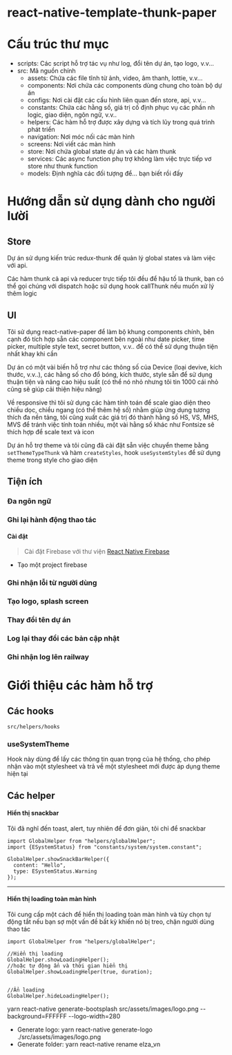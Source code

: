 # react-native-template-thunk-paper
 
# Cấu trúc thư mục

* scripts: Các script hỗ trợ tác vụ như log, đổi tên dự án, tạo logo, v.v...
* src: Mã nguồn chính
  * assets: Chứa các file tĩnh từ ảnh, video, âm thanh, lottie, v.v...
  * components: Nơi chứa các components dùng chung cho toàn bộ dự án
  * configs: Nơi cài đặt các cấu hình liên quan đến store, api, v.v...
  * constants: Chứa các hằng số, giá trị cố định phục vụ các phần nh logic, giao diện, ngôn ngữ, v.v..
  * helpers: Các hàm hỗ trợ được xây dựng và tích lũy trong quá trình phát triển
  * navigation: Nơi móc nối các màn hình
  * screens: Nơi viết các màn hình
  * store: Nơi chứa global state dự án và các hàm thunk
  * services: Các async function phụ trợ không làm việc trực tiếp vơ store như thunk function
  * models: Định nghĩa các đối tượng để... bạn biết rồi đấy


# Hướng dẫn sử dụng dành cho người lười
## Store
Dự án sử dụng kiến trúc redux-thunk để quản lý global states và làm việc với api.

Các hàm thunk cả api và reducer trực tiếp tôi đều để hậu tố là thunk, bạn có thể gọi chúng với dispatch hoặc sử dụng hook callThunk nếu muốn xử lý thêm logic

## UI
Tôi sử dụng react-native-paper để làm bộ khung components chính, bên cạnh đó tích hợp sẵn các component bên ngoài như date picker, time picker, multiple style text, secret button, v.v.. để có thể sử dụng thuận tiện nhất khay khi cần

Dự án có một vài biến hỗ trợ như các thông số của Device (loại devive, kích thước, v.v..), các hằng số cho đổ bóng, kích thước, style sẵn để sử dụng thuận tiện và nâng cao hiệu suất (có thể nó nhỏ nhưng tôi tin 1000 cái nhỏ cũng sẽ giúp cải thiện hiệu năng)

Về responsive thì tôi sử dụng các hàm tính toán để scale giao diện theo chiều dọc, chiều ngang (có thể thêm hệ số) nhằm giúp ứng dụng tương thích đa nền tảng, tôi cũng xuất các giá trị đó thành hằng số HS, VS, MHS, MVS để tránh việc tính toán nhiều, một vài hằng số khác như Fontsize sẽ thích hợp để scale text và icon

Dự án hỗ trợ theme và tôi cũng đã cài đặt sẵn việc chuyển theme bằng ```setThemeTypeThunk``` và hàm ```createStyles```, hook ```useSystemStyles``` để sử dụng theme trong style cho giao diện

## Tiện ích
### Đa ngôn ngữ
### Ghi lại hành động thao tác
#### Cài đặt
> Cài đặt Firebase với thư viện [React Native Firebase](https://rnfirebase.io)
* Tạo một project firebase
### Ghi nhận lỗi từ người dùng
### Tạo logo, splash screen
### Thay đổi tên dự án
### Log lại thay đổi các bản cập nhật
### Ghi nhận log lên railway


# Giới thiệu các hàm hỗ trợ

## Các hooks
`src/helpers/hooks`

### useSystemTheme
Hook này dùng để lấy các thông tin quan trọng của hệ thống, cho phép nhận vào một stylesheet và trả về một stylesheet mới được áp dụng theme hiện tại  

## Các helper
#### Hiển thị snackbar
Tôi đã nghĩ đến toast, alert, tuy nhiên để đơn giản, tôi chỉ để snackbar
```tsx
import GlobalHelper from "helpers/globalHelper";
import {ESystemStatus} from "constants/system/system.constant";

GlobalHelper.showSnackBarHelper({
  content: "Hello",
  type: ESystemStatus.Warning
});
```
---
#### Hiển thị loading toàn màn hình
Tôi cung cấp một cách để hiển thị loading toàn màn hình và tùy chọn tự động tắt nếu bạn sợ một vấn đề bất kỳ khiến nó bị treo, chặn người dùng thao tác
```tsx
import GlobalHelper from "helpers/globalHelper";

//Hiển thị loading
GlobalHelper.showLoadingHelper();
//hoặc tự động ẩn và thời gian hiển thị
GlobalHelper.showLoadingHelper(true, duration);


//Ẩn loading
GlobalHelper.hideLoadingHelper();
```



yarn react-native generate-bootsplash src/assets/images/logo.png --background=FFFFFF --logo-width=280
- Generate logo: yarn react-native generate-logo ./src/assets/images/logo.png
- Generate folder: yarn react-native rename elza_vn
